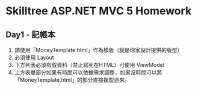 # Skilltree ASP.NET MVC 5 Homework

## Day1 - 記帳本
1. 請使用「MoneyTemplate.html」作為樣版（就是你家設計提供的版型）
2. 必須使用 Layout
3. 下方列表必須有假資料（禁止寫死在HTML）可使用 ViewModel
4. 上方表單部分如果有時間可以依據需求調整，如果沒時間可以將「MoneyTemplate.html」的部分直接複製過來。
